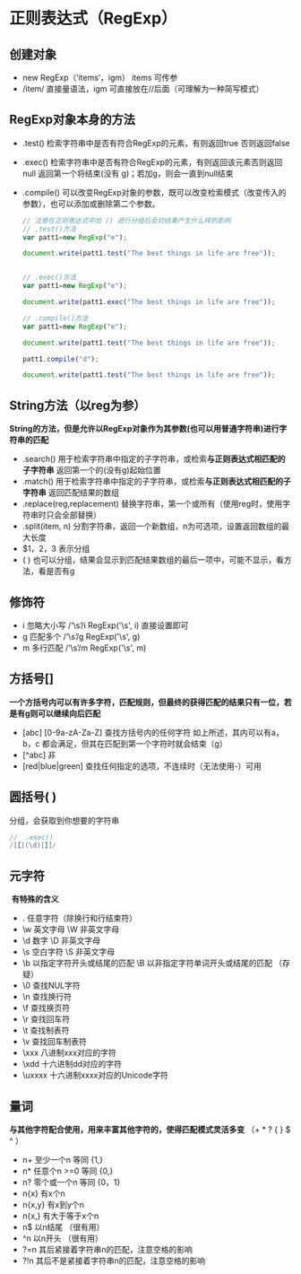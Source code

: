 # 正则表达式（RegExp）

## 创建对象

- new RegExp（‘items’，igm）   items 可传参
- /item/                                         直接量语法，igm 可直接放在//后面（可理解为一种简写模式）





## RegExp对象本身的方法

- .test()    检索字符串中是否有符合RegExp的元素，有则返回true 否则返回false

- .exec()  检索字符串中是否有符合RegExp的元素，有则返回该元素否则返回null  返回第一个将结束(没有 g)；若加g，则会一直到null结束

- .compile()   可以改变RegExp对象的参数，既可以改变检索模式（改变传入的参数），也可以添加或删除第二个参数。

  ```js
  // 注意在正则表达式中加 () 进行分组后会对结果产生什么样的影响
  // .test()方法
  var patt1=new RegExp("e");
  
  document.write(patt1.test("The best things in life are free")); 
  
  
  // .exec()方法
  var patt1=new RegExp("e");
  
  document.write(patt1.exec("The best things in life are free")); 
  
  // .compile()方法
  var patt1=new RegExp("e");
  
  document.write(patt1.test("The best things in life are free"));
  
  patt1.compile("d");
  
  document.write(patt1.test("The best things in life are free"));
  
  ```





## String方法（以reg为参）

**String的方法，但是允许以RegExp对象作为其参数(也可以用普通字符串)进行字符串的匹配**

- .search()	用于检索字符串中指定的子字符串，或检索**与正则表达式相匹配的子字符串**  返回第一个的(没有g)起始位置
- .match()         用于检索字符串中指定的子字符串，或检索**与正则表达式相匹配的子字符串**  返回匹配结果的数组
- .replace(reg,replacement)       替换字符串，第一个或所有（使用reg时，使用字符串时只会全部替换）
- .split(item, n) 分割字符串，返回一个新数组，n为可选项，设置返回数组的最大长度
- $1，2，3         表示分组
- (  )  也可以分组，结果会显示到匹配结果数组的最后一项中，可能不显示，看方法，看是否有g





## 修饰符

- i           忽略大小写              /‘\s’/i          RegExp('\s', i)         直接设置即可
- g          匹配多个                 /‘\s’/g         RegExp('\s', g)
- m         多行匹配                 /‘\s’/m        RegExp('\s', m)





## 方括号[]

​	**一个方括号内可以有许多字符，匹配规则，但最终的获得匹配的结果只有一位，若是有g则可以继续向后匹配**

- [abc]  [0-9a-zA-Za-Z]   查找方括号内的任何字符 如上所述，其内可以有a，b，c 都会满足，但其在匹配到第一个字符时就会结束（g）
- [^abc]  非
- [red|blue|green]  查找任何指定的选项，不连续时（无法使用-）可用



## 圆括号( )

分组，会获取到你想要的字符串

```js
//  .exec()  
/[【](\d)[】]/
```





## 元字符

​	**有特殊的含义**

- .     任意字符（除换行和行结束符）
- \w   英文字母             \W     非英文字母
- \d   数字                     \D     非英文字母
- \s   空白字符              \S     非英文字母
- \b   以指定字符开头或结尾的匹配             \B     以非指定字符单词开头或结尾的匹配   （存疑）
- \0   查找NUL字符
- \n   查找换行符
- \f    查找换页符
- \r    查找回车符
- \t    查找制表符
- \v   查找回车制表符
- \xxx          八进制xxx对应的字符
- \xdd          十六进制dd对应的字符
- \uxxxx      十六进制xxxx对应的Unicode字符





## 量词

​	**与其他字符配合使用，用来丰富其他字符的，使得匹配模式灵活多变**  （+ * ? { }    $ ^ ）

- n+     至少一个n       等同  {1,}
- n*     任意个n >=0      等同  {0,}
- n?     零个或一个n     等同  {0，1}
- n{x}       有x个n
- n{x,y}    有x到y个n
- n{x,}      有大于等于x个n
- n$         以n结尾   （很有用）
- ^n         以n开头   （很有用）
- ?=n      其后紧接着字符串n的匹配，注意空格的影响
- ?!n       其后不是紧接着字符串n的匹配，注意空格的影响


